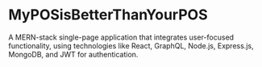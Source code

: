 # MyPOSisBetterThanYourPOS
A MERN-stack single-page application that integrates user-focused functionality, using technologies like React, GraphQL, Node.js, Express.js, MongoDB, and JWT for authentication.

